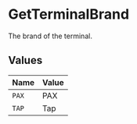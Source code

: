 # GetTerminalBrand

The brand of the terminal.


## Values

| Name  | Value |
| ----- | ----- |
| `PAX` | PAX   |
| `TAP` | Tap   |